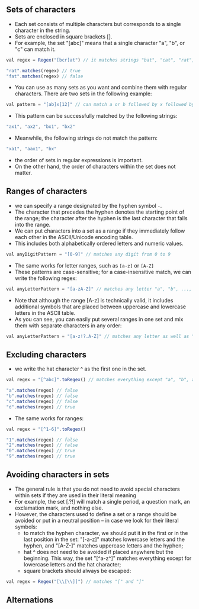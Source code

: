 ## Sets of characters
- Each set consists of multiple characters but corresponds to a single character in the string.
- Sets are enclosed in square brackets [].
- For example, the set "[abc]" means that a single character "a", "b", or "c" can match it.
```js
val regex = Regex("[bcr]at") // it matches strings "bat", "cat", "rat", but not "fat"

"rat".matches(regex) // true
"fat".matches(regex) // false
```
- You can use as many sets as you want and combine them with regular characters. There are two sets in the following example:
```js
val pattern = "[ab]x[12]" // can match a or b followed by x followed by either 1 or 2
```
- This pattern can be successfully matched by the following strings:
```js
"ax1", "ax2", "bx1", "bx2"
```
- Meanwhile, the following strings do not match the pattern:
```js
"xa1", "aax1", "bx"
```
- the order of sets in regular expressions is important.
- On the other hand, the order of characters within the set does not matter.


## Ranges of characters
- we can specify a range designated by the hyphen symbol `-`.
- The character that precedes the hyphen denotes the starting point of the range; the character after the hyphen is the last character that falls into the range.
- We can put characters into a set as a range if they immediately follow each other in the ASCII/Unicode encoding table.
- This includes both alphabetically ordered letters and numeric values.
```js
val anyDigitPattern = "[0-9]" // matches any digit from 0 to 9
```
- The same works for letter ranges, such as `[a-z]` or `[A-Z]`
- These patterns are case-sensitive; for a case-insensitive match, we can write the following regex:
```js
val anyLetterPattern = "[a-zA-Z]" // matches any letter "a", "b", ..., "A", "B", ...
```
- Note that although the range [A-z] is technically valid, it includes additional symbols that are placed between uppercase and lowercase letters in the ASCII table.
- As you can see, you can easily put several ranges in one set and mix them with separate characters in any order:
```js
val anyLetterPattern = "[a-z!?.A-Z]" // matches any letter as well as "!", "?", and "."
```


## Excluding characters
- we write the hat character ^ as the first one in the set.
```js
val regex = "[^abc]".toRegex() // matches everything except "a", "b", and "c"

"a".matches(regex) // false
"b".matches(regex) // false
"c".matches(regex) // false
"d".matches(regex) // true
```
- The same works for ranges:
```js
val regex = "[^1-6]".toRegex()

"1".matches(regex) // false
"2".matches(regex) // false
"0".matches(regex) // true
"9".matches(regex) // true
```


## Avoiding characters in sets
- The general rule is that you do not need to avoid special characters within sets if they are used in their literal meaning
- For example, the set [.?!] will match a single period, a question mark, an exclamation mark, and nothing else. 
- However, the characters used to define a set or a range should be avoided or put in a neutral position – in case we look for their literal symbols:
  + to match the hyphen character, we should put it in the first or in the last position in the set: "[-a-z]" matches lowercase letters and the hyphen, and "[A-Z-]" matches uppercase letters and the hyphen;
  + hat ^ does not need to be avoided if placed anywhere but the beginning. This way, the set "[^a-z^]" matches everything except for lowercase letters and the hat character;
  + square brackets should always be escaped:
```js
val regex = Regex("[\\[\\]]") // matches "[" and "]"
```


## Alternations
